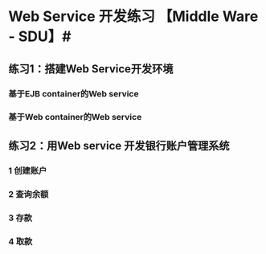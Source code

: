 
# Web Service 开发练习 【Middle Ware - SDU】#


## 练习1：搭建Web Service开发环境 ##

### 基于EJB container的Web service ###

### 基于Web container的Web service ###

## 练习2：用Web service 开发银行账户管理系统 ##

### 1 创建账户 ###

### 2 查询余额 ###

### 3 存款 ###

### 4 取款 ###
